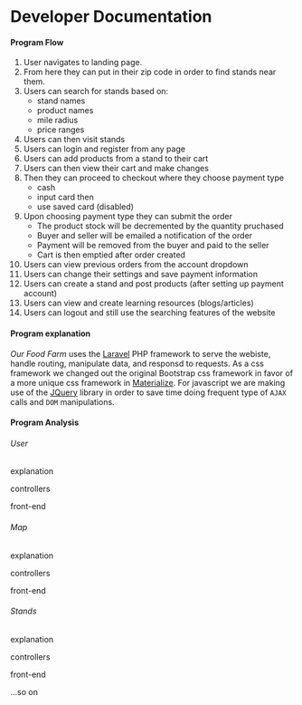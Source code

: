 # Developer Documentation


#### Program Flow

1. User navigates to landing page.
2. From here they can put in their zip code in order to find stands near them.
3. Users can search for stands based on:
	- stand names
	- product names
	- mile radius
	- price ranges
4. Users can then visit stands
5. Users can login and register from any page
6. Users can add products from a stand to their cart
7. Users can then view their cart and make changes
8. Then they can proceed to checkout where they choose payment type
	- cash
	- input card then
	- use saved card (disabled)
9. Upon choosing payment type they can submit the order
	- The product stock will be decremented by the quantity pruchased
	- Buyer and seller will be emailed a notification of the order
	- Payment will be removed from the buyer and paid to the seller
	- Cart is then emptied after order created
10. Users can view previous orders from the account dropdown
11. Users can change their settings and save payment information
12. Users can create a stand and post products (after setting up payment account)
13. Users can view and create learning resources (blogs/articles)
14. Users can logout and still use the searching features of the website

#### Program explanation

_Our Food Farm_ uses the [Laravel](https://laravel.com/docs/5.2/) PHP framework 
to serve the webiste, handle routing, manipulate data, and responsd to requests. 
As a css framework we changed out the original Bootstrap css framework in favor 
of a more unique css framework in [Materialize](http://materializecss.com/). 
For javascript we are making use of the [JQuery](http://api.jquery.com/) library in order to save 
time doing frequent type of `AJAX` calls and `DOM` manipulations.

#### Program Analysis

###### User

explanation

controllers

front-end

###### Map

explanation

controllers

front-end

###### Stands

explanation

controllers

front-end

...so on


